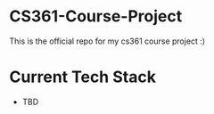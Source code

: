 # CS361-Course-Project
This is the official repo for my cs361 course project :)

# Current Tech Stack
  - TBD
